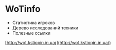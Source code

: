 # WoTinfo

- Статистика игроков
- Дерево исследований техники
- Полезные ссылки

[http://wot.kstiopin.in.ua/](http://wot.kstiopin.in.ua/)
